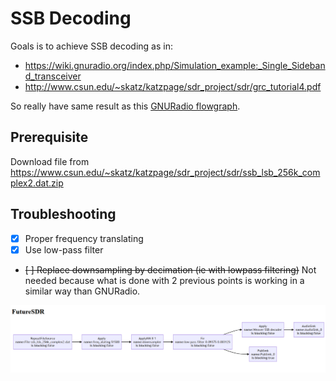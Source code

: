 SSB Decoding
============

Goals is to achieve SSB decoding as in:
* https://wiki.gnuradio.org/index.php/Simulation_example:_Single_Sideband_transceiver
* http://www.csun.edu/~skatz/katzpage/sdr_project/sdr/grc_tutorial4.pdf

So really have same result as this [GNURadio flowgraph](./ssb-decoder.grc).

## Prerequisite

Download file from https://www.csun.edu/~skatz/katzpage/sdr_project/sdr/ssb_lsb_256k_complex2.dat.zip

## Troubleshooting

- [x] Proper frequency translating
- [x] Use low-pass filter
- ~~[ ] Replace downsampling by decimation (ie with lowpass filtering)~~ Not needed because what is done with 2 previous points is working in a similar way than GNURadio.

![](flowgraph-2022-07-28-124646.png)
